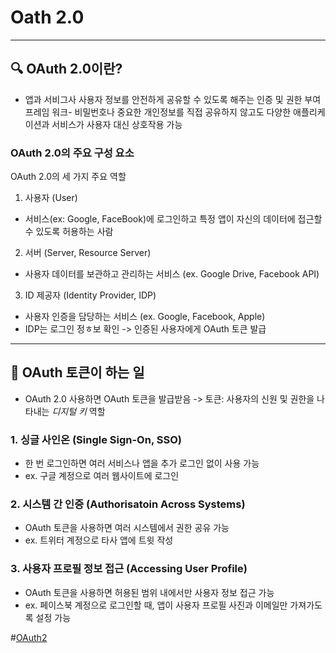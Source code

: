 # Oath 2.0
---

## 🔍 OAuth 2.0이란?
- 앱과 서비그사 사용자 정보를 안전하게 공유할 수 있도록 해주는 인증 및 권한 부여 프레임 워크- 비밀번호나 중요한 개인정보를 직접 공유하지 않고도 다양한 애플리케이션과 서비스가 사용자 대신 상호작용 가능

### OAuth 2.0의 주요 구성 요소
OAuth 2.0의 세 가지 주요 역할
1. 사용자 (User)
  - 서비스(ex: Google, FaceBook)에 로그인하고 특정 앱이 자신의 데이터에 접근할 수 있도록 허용하는 사람
2. 서버 (Server, Resource Server)
  - 사용자 데이터를 보관하고 관리하는 서비스 (ex. Google Drive, Facebook API)
3. ID 제공자 (Identity Provider, IDP)
  - 사용자 인증을 담당하는 서비스 (ex. Google, Facebook, Apple)
  - IDP는 로그인 정ㅎ보 확인 -> 인증된 사용자에게 OAuth 토큰 발급

---

## 🔑 OAuth 토큰이 하는 일
- OAuth 2.0 사용하면 OAuth 토큰을 발급받음 -> 토큰: 사용자의 신원 및 권한을 나타내는 *디지털 키* 역할
### 1. 싱글 사인온 (Single Sign-On, SSO)
- 한 번 로그인하면 여러 서비스나 앱을 추가 로그인 없이 사용 가능
- ex. 구글 계정으로 여러 웹사이트에 로그인
### 2. 시스템 간 인증 (Authorisatoin Across Systems)
- OAuth 토큰을 사용하면 여러 시스템에서 권한 공유 가능
- ex. 트위터 계정으로 타사 앱에 트윗 작성
### 3. 사용자 프로필 정보 접근 (Accessing User Profile)
- OAuth 토큰을 사용하면 허용된 범위 내에서만 사용자 정보 접근 가능
- ex. 페이스북 계정으로 로그인할 때, 앱이 사용자 프로필 사진과 이메일만 가져가도록 설정 가능

#[OAuth2](./images/oAuth2.jpg)  
